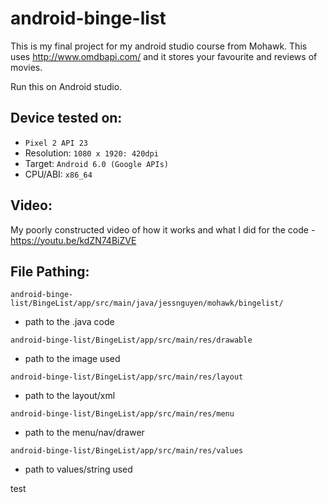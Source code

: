 # android-binge-list
This is my final project for my android studio course from Mohawk. This uses http://www.omdbapi.com/ and it stores your favourite and reviews of movies.

Run this on Android studio.

## Device tested on:

- `Pixel 2 API 23` 
- Resolution: `1080 x 1920: 420dpi`
- Target: `Android 6.0 (Google APIs)`
- CPU/ABI: `x86_64` 

## Video:
My poorly constructed video of how it works and what I did for the code - https://youtu.be/kdZN74BiZVE

## File Pathing:
`android-binge-list/BingeList/app/src/main/java/jessnguyen/mohawk/bingelist/`
- path to the .java code

`android-binge-list/BingeList/app/src/main/res/drawable`
- path to the image used

`android-binge-list/BingeList/app/src/main/res/layout`
- path to the layout/xml

`android-binge-list/BingeList/app/src/main/res/menu`
- path to the menu/nav/drawer 

`android-binge-list/BingeList/app/src/main/res/values`
- path to values/string used

test
